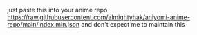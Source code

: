 just paste this into your anime repo https://raw.githubusercontent.com/almightyhak/aniyomi-anime-repo/main/index.min.json
and don't expect me to maintain this
